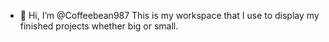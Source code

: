 - 👋 Hi, I’m @Coffeebean987
This is my workspace that I use to display my finished projects whether big or small. 


<!---
Coffeebean987/Coffeebean987 is a ✨ special ✨ repository because its `README.md` (this file) appears on your GitHub profile.
You can click the Preview link to take a look at your changes.
--->
